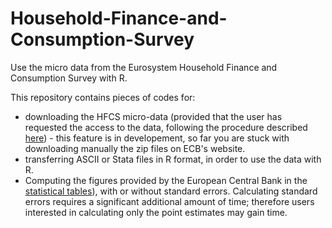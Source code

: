 # Household-Finance-and-Consumption-Survey
Use the micro data from the Eurosystem Household Finance and Consumption Survey with R.

This repository contains pieces of codes for:
* downloading the HFCS micro-data (provided that the user has requested the access to the data, 
following the procedure described [here](http://www.ecb.europa.eu/pub/economic-research/research-networks/html/researcher_hfcn.en.html)) - this feature is in developement, so far you are stuck with downloading manually the zip files on ECB's website.
* transferring ASCII or Stata files in R format, in order to use the data with R.
* Computing the figures provided by the European Central Bank in the [statistical tables](https://www.ecb.europa.eu/home/pdf/research/hfcn/HFCS_Statistical_Tables_Wave1.pdf?475c5eaaa34668e727772c71eeb6497f)), with or without standard errors. Calculating standard errors requires a significant additional amount of time; therefore users interested in calculating only the point estimates may gain time.